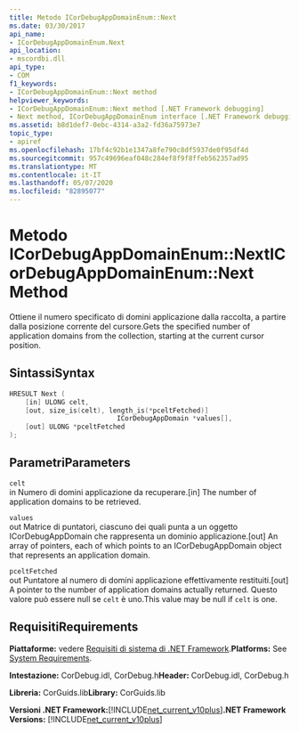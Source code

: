 ```yaml
---
title: Metodo ICorDebugAppDomainEnum::Next
ms.date: 03/30/2017
api_name:
- ICorDebugAppDomainEnum.Next
api_location:
- mscordbi.dll
api_type:
- COM
f1_keywords:
- ICorDebugAppDomainEnum::Next method
helpviewer_keywords:
- ICorDebugAppDomainEnum::Next method [.NET Framework debugging]
- Next method, ICorDebugAppDomainEnum interface [.NET Framework debugging]
ms.assetid: b8d1def7-0ebc-4314-a3a2-fd36a75973e7
topic_type:
- apiref
ms.openlocfilehash: 17bf4c92b1e1347a8fe790c8df5937de0f95df4d
ms.sourcegitcommit: 957c49696eaf048c284ef8f9f8ffeb562357ad95
ms.translationtype: MT
ms.contentlocale: it-IT
ms.lasthandoff: 05/07/2020
ms.locfileid: "82895077"
---
```

# <a name="icordebugappdomainenumnext-method"></a><span data-ttu-id="83e34-102">Metodo ICorDebugAppDomainEnum::Next</span><span class="sxs-lookup"><span data-stu-id="83e34-102">ICorDebugAppDomainEnum::Next Method</span></span>
<span data-ttu-id="83e34-103">Ottiene il numero specificato di domini applicazione dalla raccolta, a partire dalla posizione corrente del cursore.</span><span class="sxs-lookup"><span data-stu-id="83e34-103">Gets the specified number of application domains from the collection, starting at the current cursor position.</span></span>  
  
## <a name="syntax"></a><span data-ttu-id="83e34-104">Sintassi</span><span class="sxs-lookup"><span data-stu-id="83e34-104">Syntax</span></span>  
  
```cpp  
HRESULT Next (  
    [in] ULONG celt,  
    [out, size_is(celt), length_is(*pceltFetched)]  
                           ICorDebugAppDomain *values[],  
    [out] ULONG *pceltFetched  
);  
```  
  
## <a name="parameters"></a><span data-ttu-id="83e34-105">Parametri</span><span class="sxs-lookup"><span data-stu-id="83e34-105">Parameters</span></span>  
 `celt`  
 <span data-ttu-id="83e34-106">in Numero di domini applicazione da recuperare.</span><span class="sxs-lookup"><span data-stu-id="83e34-106">[in] The number of application domains to be retrieved.</span></span>  
  
 `values`  
 <span data-ttu-id="83e34-107">out Matrice di puntatori, ciascuno dei quali punta a un oggetto ICorDebugAppDomain che rappresenta un dominio applicazione.</span><span class="sxs-lookup"><span data-stu-id="83e34-107">[out] An array of pointers, each of which points to an ICorDebugAppDomain object that represents an application domain.</span></span>  
  
 `pceltFetched`  
 <span data-ttu-id="83e34-108">out Puntatore al numero di domini applicazione effettivamente restituiti.</span><span class="sxs-lookup"><span data-stu-id="83e34-108">[out] A pointer to the number of application domains actually returned.</span></span> <span data-ttu-id="83e34-109">Questo valore può essere null se `celt` è uno.</span><span class="sxs-lookup"><span data-stu-id="83e34-109">This value may be null if `celt` is one.</span></span>  
  
## <a name="requirements"></a><span data-ttu-id="83e34-110">Requisiti</span><span class="sxs-lookup"><span data-stu-id="83e34-110">Requirements</span></span>  
 <span data-ttu-id="83e34-111">**Piattaforme:** vedere [Requisiti di sistema di .NET Framework](../../get-started/system-requirements.md).</span><span class="sxs-lookup"><span data-stu-id="83e34-111">**Platforms:** See [System Requirements](../../get-started/system-requirements.md).</span></span>  
  
 <span data-ttu-id="83e34-112">**Intestazione:** CorDebug.idl, CorDebug.h</span><span class="sxs-lookup"><span data-stu-id="83e34-112">**Header:** CorDebug.idl, CorDebug.h</span></span>  
  
 <span data-ttu-id="83e34-113">**Libreria:** CorGuids.lib</span><span class="sxs-lookup"><span data-stu-id="83e34-113">**Library:** CorGuids.lib</span></span>  
  
 <span data-ttu-id="83e34-114">**Versioni .NET Framework:**[!INCLUDE[net_current_v10plus](../../../../includes/net-current-v10plus-md.md)]</span><span class="sxs-lookup"><span data-stu-id="83e34-114">**.NET Framework Versions:** [!INCLUDE[net_current_v10plus](../../../../includes/net-current-v10plus-md.md)]</span></span>

